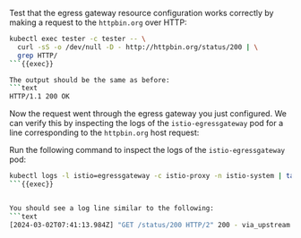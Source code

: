 Test that the egress gateway resource configuration works correctly by making a request
to the `httpbin.org` over HTTP:

```bash
kubectl exec tester -c tester -- \
  curl -sS -o /dev/null -D - http://httpbin.org/status/200 | \
  grep HTTP/
```{{exec}}

The output should be the same as before:
```text
HTTP/1.1 200 OK
```

Now the request went through the egress gateway you just configured. 
We can verify this by inspecting the logs of the `istio-egressgateway` 
pod for a line corresponding to the `httpbin.org` host request:

Run the following command to inspect the logs of the `istio-egressgateway` pod:

```bash
kubectl logs -l istio=egressgateway -c istio-proxy -n istio-system | tail
```{{exec}}


You should see a log line similar to the following:
```text
[2024-03-02T07:41:13.984Z] "GET /status/200 HTTP/2" 200 - via_upstream - "-" 0 0 199 199 "X.Y.Z" "curl/7.88.1" "aaf1e2ed-0d83-97eb-a07a-0ef75d3f05cf" "httpbin.org" "X.Y.Z:80" outbound|80||httpbin.org X.Y.Z:40566 X.Y.Z:8080 X.Y.Z:58988 - -
```